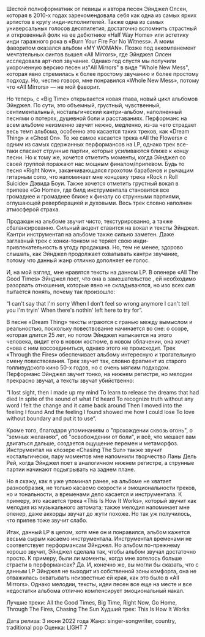 Шестой полноформатник от певицы и автора песен Эйнджел Олсен, которая в 2010-х годах зарекомендовала себя как одна из самых ярких артистов в кругу инди-исполнителей. Также одна из самых универсальных голосов десятилетия, достаточно вспомнить страстный и откровенный фолк на ее дебютнике «Half Way Home» или эстетику инди гаражного рока в «Burn Your Fire For No Witness». А моим фаворитом оказался альбом «MY WOMAN». Позже под аккомпанемент мечтательных синтов вышел «All Mirrors», где Эйнджел Олсен исследовала арт-поп звучание. Однако год спустя мы получили укороченную версию песен из"All Mirrors" в виде "Whole New Mess", которая явно стремилась к более простому звучанию и более простому подходу. Но, честно говоря, мне понравился «Whole New Mess», потому что «All Mirrors» — не мой фаворит.

Но теперь, с «Big Time» открывается новая глава, новый цикл альбомов Эйнджел. По сути, это объемный, грустный, чувственный, сентиментальный, ностальгический кантри-альбом, наполненный песнями о потерях, душевной боли и расставаниях. Перформанс на всем альбоме неизменно звучит нежно, медленно, из-за чего страдает весь темп альбома, особенно это касается таких треков, как «Dream Thing» и «Ghost On». То же самое касается трека «All the Flowers» с одним из самых сдержанных перформансов на LP, однако трек все-таки спасают струнные партии, которые усиливаются ближе к концу песни. Но к тому же, хочется отметить моменты, когда Эйнджел со своей группой поражают нас мощным финалом/припевом. Будь то песня «Right Now», заканчивающаяся грохотом барабанов и рычащим гитарным соло, что напоминает мне концовку трека «Rock n Roll Suicide» Дэвида Боуи. Также хочется отметить грустный вокал в припеве «Go Home», где билд инструментала становится все громаднее и громаднее ближе к финалу со струнными партиями, оглушающей реверберацией и духовыми. Весь трек словно наполнен атмосферой страха.

Продакшн на альбоме звучит чисто, текстурированно, а также сбалансированно. Сильный акцент ставится на вокал и тексты Эйнджел. Кантри инструментал на альбоме также сильно заметен. Даже заглавный трек с хонки-тонком не теряет свою инди-привлекательность в угоду продакшна. Но, тем не менее, здорово слышать, как Эйнджел продолжает охватывать кантри звучание, потому что данный жанр отлично дополняет ее голос.

И, на мой взгляд, мне нравятся тексты на данном LP. В опенере «All The Good Times» Эйнджел поет, что она в замешательстве , ей необходимо разорвать отношения, которые явно не складываются, но изо всех сил пытается понять, почему так произошло:

“I can't say that I'm sorry
When I don't feel so wrong anymore
I can't tell you I'm tryin'
When there's nothin' left here to try for”.

В песне «Dream Thing» тексты играются с гранью между вымыслом и реальностью, поскольку повествование начинается во сне: о ссоре, которая длится 25 лет, но потом Эйнджел натыкается на этого человека, видит его в новом костюме, в новом облачении, она хочет снова с ним воссоединиться, однако этого не происходит. Трек «Through the Fires» обеспечивает альбому интересную и трогательную смену повествования. Трек звучит так, словно фрагмент из старого голливудского кино 50-х годов, но с очень мягким подходом. Перформанс Эйнджел звучит тонко, на нижнем регистре, но мелодии прекрасно звучат, а тексты звучат убийственно:

“I lost sight, then I made up my mind
To learn to release the dreams that had died
In spite of the sound of what I'd heard
To recognize truth without any word
I felt the change and it came back around
Then I moved into the feeling I found
And the feeling I found showed me how I could lose
To love without boundary and put it to use”.

Кроме того, благодаря упоминаниям о "прохождении сквозь огонь", о "земных желаниях", об "освобождении от боли", и всё, что мешает вам двигаться дальше, создается ощущение перемен и метаморфоз. Инструментал на клозере «Chasing The Sun» также звучит ностальгически, пару моментов мне напомнили творчество Ланы Дель Рей, когда Эйнджел поет в аналогичном нижнем регистре, а струнные партии начинают подыгрывать на заднем плане.

Но я скажу, как я уже упоминал ранее, на альбоме не хватает разнообразия, не только касаемо скорости и эмоциональности треков, но и тональности, а временами дело касается и инструментала. К примеру, это касается трека «This Is How It Works», который звучит как мелодия из музыкального автомата; также мелодия напоминает мне опенер, даже аккорды звучат до жути похоже. Но так уж получилось, что припев тоже звучит слабо.

Итак, данный LP в целом, хотя мне он и понравился, альбом кажется весьма сырым касаемо инструментала. Инструментал временами не соответствует перформансам Эйнджел. Но альбом по-прежнему хорошо звучит, Эйнджел сделала так, чтобы альбом звучал достаточно просто. К примеру, были ли моменты, когда мне хотелось больше страсти в перформансах? Да. И, конечно же, вы могли бы сказать, что с данным LP Эйнджел не выходит из собственной зоны комфорта, она не отважилась охватывать неизвестные ей края, как это было в «All Mirrors». Однако мелодии, тексты, идеи песен все еще на месте и все недостатки альбома отлично компенсирует эмоциональный накал.

Лучшие треки: All the Good Times, Big Time, Right Now, Go Home, Through The Fires, Chasing The Sun
Худший трек: This Is How It Works

Дата релиза: 3 июня 2022 года
Жанр: singer-songwriter, country, traditional pop
Оценка: LIGHT 7
